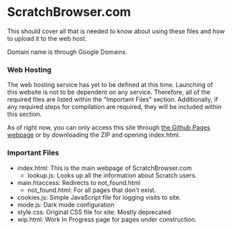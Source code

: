# ScratchBrowser.com
This should cover all that is needed to know about using these files and how to
upload it to the web host.

Domain name is through Google Domains.


### Web Hosting
The web hosting service has yet to be defined at this time. Launching of this
website is not to be dependent on any service. Therefore, all of the required
files are listed within the "Important Files" section. Additionally, if any
required steps for compilation are required, they will be included within this
section.

As of right now, you can only access this site through [the Github Pages webpage](https://2tables.github.io/ScratchProfileBrowser) or by downloading the ZIP and opening index.html.

### Important Files
- index.html: This is the main webpage of ScratchBrowser.com
    - lookup.js: Looks up all the information about Scratch users.
- main.htaccess: Redirects to not_found.html
    - not_found.html: For all pages that don't exist.
- cookies.js: Simple JavaScript file for logging visits to site.
- mode.js: Dark mode configuration
- style.css: Original CSS file for site. Mostly deprecated
- wip.html: Work In Progress page for pages under construction.
